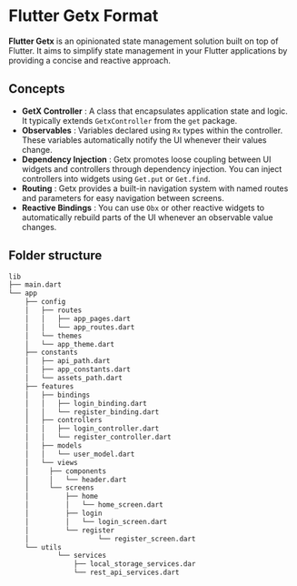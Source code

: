 # Flutter Getx Format
**Flutter Getx** is an opinionated state management solution built on top of Flutter. It aims to simplify state management in your Flutter applications by providing a concise and reactive approach.

## Concepts 
- **GetX Controller** : A class that encapsulates application state and logic. It typically extends `GetxController` from the `get` package.
- **Observables** : Variables declared using `Rx` types within the controller. These variables automatically notify the UI whenever their values change.
- **Dependency Injection** : Getx promotes loose coupling between UI widgets and controllers through dependency injection. You can inject controllers into widgets using `Get.put` or `Get.find`.
- **Routing** : Getx provides a built-in navigation system with named routes and parameters for easy navigation between screens.
- **Reactive Bindings** : You can use `Obx` or other reactive widgets to automatically rebuild parts of the UI whenever an observable value changes.


## Folder structure
```bash
lib 
├── main.dart 
└── app 
	├── config 
	│   ├── routes 
	│   │ 	├── app_pages.dart 
	│   │ 	└── app_routes.dart 
	│   └── themes 
	│ 	└── app_theme.dart
	├── constants 
	│ 	├── api_path.dart 
	│	├── app_constants.dart 
	│ 	└── assets_path.dart
	├── features 
	│   ├── bindings 
	│   │   ├── login_binding.dart 
	│   │   └── register_binding.dart 
	│   ├── controllers 
	│   │   ├── login_controller.dart 
	│   │   └── register_controller.dart 
	│   ├── models 
	│   │   └── user_model.dart 
	│   └── views 
	│ 	  ├── components 
	│ 	  │   └── header.dart 
	│ 	  └── screens 
	│ 	      ├── home 
	│ 	      │   └── home_screen.dart 
	│ 	      ├── login 
	│ 	      │   └── login_screen.dart 
	│ 	      └── register 
	│                 └── register_screen.dart
	└── utils
            └── services
                ├── local_storage_services.dar 
                └── rest_api_services.dart
```
